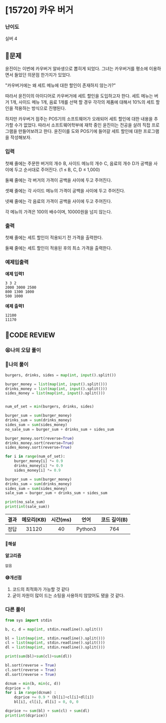 # [15720] 카우 버거

### **난이도**
실버 4

## **📝문제**

윤진이는 이번에 카우버거 알바생으로 뽑히게 되었다. 그녀는 카우버거를 평소에 이용하면서 들었던 의문점 한가지가 있었다.

"카우버거에는 왜 세트 메뉴에 대한 할인이 존재하지 않는가?"

따라서 윤진이의 아이디어로 카우버거에 세트 할인을 도입하고자 한다. 세트 메뉴는 버거 1개, 사이드 메뉴 1개, 음료 1개를 선택 할 경우 각각의 제품에 대해서 10%의 세트 할인을 적용하는 방식으로 진행된다.

하지만 카우버거 점주는 POS기의 소프트웨어가 오래되어 세트 할인에 대한 내용을 추가할 수가 없었다. 따라서 소프트웨어학부에 재학 중인 윤진이는 전공을 살려 직접 프로그램을 만들어보려고 한다. 윤진이를 도와 POS기에 들어갈 세트 할인에 대한 프로그램을 작성해보자.

### **입력**

첫째 줄에는 주문한 버거의 개수 B, 사이드 메뉴의 개수 C, 음료의 개수 D가 공백을 사이에 두고 순서대로 주어진다. (1 ≤ B, C, D ≤ 1,000)

둘째 줄에는 각 버거의 가격이 공백을 사이에 두고 주어진다.

셋째 줄에는 각 사이드 메뉴의 가격이 공백을 사이에 두고 주어진다.

넷째 줄에는 각 음료의 가격이 공백을 사이에 두고 주어진다.

각 메뉴의 가격은 100의 배수이며, 10000원을 넘지 않는다.

### **출력**

첫째 줄에는 세트 할인이 적용되기 전 가격을 출력한다.

둘째 줄에는 세트 할인이 적용된 후의 최소 가격을 출력한다.

### **예제입출력**

**예제 입력1**

```
3 3 2
2000 3000 2500
800 1300 1000
500 1000
```

**예제 출력1**

```
12100
11170
```


## **🧐CODE REVIEW**

### **😫나의 오답 풀이**
### **🧾나의 풀이**

```python
burgers, drinks, sides = map(int, input().split())

burger_money = list(map(int, input().split()))
drinks_money = list(map(int, input().split()))
sides_money = list(map(int, input().split()))


num_of_set = min(burgers, drinks, sides)

burger_sum = sum(burger_money)
drinks_sum = sum(drinks_money)
sides_sum = sum(sides_money)
no_sale_sum = burger_sum + drinks_sum + sides_sum

burger_money.sort(reverse=True)
drinks_money.sort(reverse=True)
sides_money.sort(reverse=True)

for i in range(num_of_set):
    burger_money[i] *= 0.9
    drinks_money[i] *= 0.9
    sides_money[i] *= 0.9

burger_sum = sum(burger_money)
drinks_sum = sum(drinks_money)
sides_sum = sum(sides_money)
sale_sum = burger_sum + drinks_sum + sides_sum

print(no_sale_sum)
print(int(sale_sum))

```

결과	| 메모리(KB) |	시간(ms) |	언어 |	코드 길이(B)
:----:|:-----:|:-----:|:-----:|:--------:
정답|31120|40|Python3|764

#### **📝해설**

**알고리즘**
```
없음
```

#### **😅개선점**

1. 코드의 최적화가 가능할 것 같다
2. 굳이 자원이 많이 드는 소팅을 사용하지 않았어도 됐을 것 같다.


### **다른 풀이**

```python
from sys import stdin

b, c, d = map(int, stdin.readline().split())

bl = list(map(int, stdin.readline().split()))
cl = list(map(int, stdin.readline().split()))
dl = list(map(int, stdin.readline().split()))

print(sum(bl)+sum(cl)+sum(dl))

bl.sort(reverse = True)
cl.sort(reverse = True)
dl.sort(reverse = True)

dcnum = min(b, min(c, d))
dcprice = 0
for i in range(dcnum) :
    dcprice += 0.9 * (bl[i]+cl[i]+dl[i])
    bl[i], cl[i], dl[i] = 0, 0, 0

dcprice += sum(bl) + sum(cl) + sum(dl)
print(int(dcprice))
```
